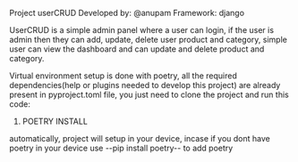 Project userCRUD
Developed by: @anupam
Framework: django

UserCRUD is a simple admin panel where a user can login, if the user is admin then they can add, update, delete user product and category,
simple user can view the dashboard and can update and delete product and category.

Virtual environment setup is done with poetry, all the required dependencies(help or plugins needed to develop this project) are already
present in pyproject.toml file, you just need to clone the project and run this code:
1) POETRY INSTALL

automatically, project will setup in your device, incase if you dont have poetry in your device use --pip install poetry-- to add poetry 
